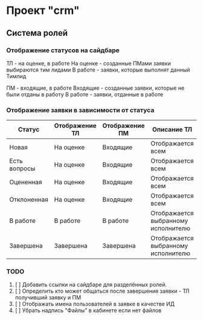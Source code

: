 # Проект "crm"
## Система ролей
### Отображение статусов на сайдбаре

ТЛ - на оценке, в работе
На оценке - созданные ПМами заявки выбираются тим лидами
В работе - заявки, которые выполнят данный Тимлид

ПМ - входящие, в работе
Входящие - созданные заявки, которые не были отданы в работу
В работе - заявки, отданные в работе

### Отображение заявки в зависимости от статуса

| Статус | Отображение ТЛ | Отображение ПМ | Описание ТЛ | Описание ПМ |
| ------ | -------------- | -------------- | ----------- | ----------- |
| Новая | На оценке | Входящие | Отображается всем | Отображается авторам |
| Есть вопросы | На оценке | Входящие | Отображается всем | Отображается авторам |
| Оцененная | На оценке | Входящие | Отображается всем | Отображается авторам |
| Отклоненная | На оценке | Входящие | Отображается всем | Отображается авторам |
| В работе | В работе | В работе | Отображается выбранному исполнителю | Отображается авторам |
| Завершена | Завершена | Завершена | Отображается выбранному исполнителю | Отображается авторам |

### TODO
1. [ ] Добавить ссылки на сайдбаре для разделённых ролей.
2. [ ] Определить кто может общаться после завершения заявки - ТЛ получивший заявку и ПМ
3. [ ] Отображать имена пользователей в заявке в качестве ИД
4. [ ] Убрать надпись "Файлы" в кабинете если нет файлов